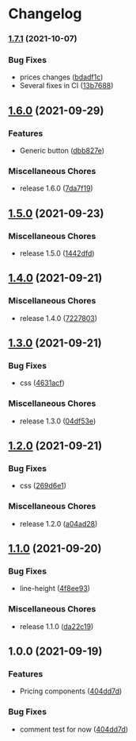 # Changelog

### [1.7.1](https://www.github.com/Toaztr/angular-libraries/compare/v1.7.0...v1.7.1) (2021-10-07)


### Bug Fixes

* prices changes ([bdadf1c](https://www.github.com/Toaztr/angular-libraries/commit/bdadf1c039dbf81366bde88ad6f59482e4163c12))
* Several fixes in CI ([13b7688](https://www.github.com/Toaztr/angular-libraries/commit/13b7688e4e3211fc1541edd531bf74494fe9c5e9))

## [1.6.0](https://www.github.com/Toaztr/angular-libraries/compare/v1.5.0...v1.6.0) (2021-09-29)


### Features

* Generic button ([dbb827e](https://www.github.com/Toaztr/angular-libraries/commit/dbb827eea67b04e5fe1b4aae9cf1feb98ae3e0d1))


### Miscellaneous Chores

* release 1.6.0 ([7da7f19](https://www.github.com/Toaztr/angular-libraries/commit/7da7f199cef2f6793e3753a5b89da346d6c0d216))

## [1.5.0](https://www.github.com/Toaztr/angular-libraries/compare/v1.4.0...v1.5.0) (2021-09-23)


### Miscellaneous Chores

* release 1.5.0 ([1442dfd](https://www.github.com/Toaztr/angular-libraries/commit/1442dfd2e64e3477cb4b1f7e341812ac1470dee8))

## [1.4.0](https://www.github.com/Toaztr/angular-libraries/compare/v1.3.0...v1.4.0) (2021-09-21)


### Miscellaneous Chores

* release 1.4.0 ([7227803](https://www.github.com/Toaztr/angular-libraries/commit/7227803cf98f55b6b59b6038228a7177ce073bf1))

## [1.3.0](https://www.github.com/Toaztr/angular-libraries/compare/v1.2.0...v1.3.0) (2021-09-21)


### Bug Fixes

* css ([4631acf](https://www.github.com/Toaztr/angular-libraries/commit/4631acfd5401fd855c601d53ea8431d0413f8c22))


### Miscellaneous Chores

* release 1.3.0 ([04df53e](https://www.github.com/Toaztr/angular-libraries/commit/04df53e393c82b1c7d1702d7c93dad6293542a51))

## [1.2.0](https://www.github.com/Toaztr/angular-libraries/compare/v1.1.0...v1.2.0) (2021-09-21)


### Bug Fixes

* css ([269d6e1](https://www.github.com/Toaztr/angular-libraries/commit/269d6e103f282c5bb47a1e5667a3734df3a5d1e8))


### Miscellaneous Chores

* release 1.2.0 ([a04ad28](https://www.github.com/Toaztr/angular-libraries/commit/a04ad2854a0795b6a38133336aaeb0d5499f1632))

## [1.1.0](https://www.github.com/Toaztr/angular-libraries/compare/v1.0.0...v1.1.0) (2021-09-20)


### Bug Fixes

* line-height ([4f8ee93](https://www.github.com/Toaztr/angular-libraries/commit/4f8ee938c7bc3fbe58e231126b9dc87c92258ae5))


### Miscellaneous Chores

* release 1.1.0 ([da22c19](https://www.github.com/Toaztr/angular-libraries/commit/da22c19e54d5e2f3d06e9d5b289805af6207f4ba))

## 1.0.0 (2021-09-19)


### Features

* Pricing components ([404dd7d](https://www.github.com/Toaztr/angular-libraries/commit/404dd7dacf943aaa22aff7f84035a82e04f410d3))


### Bug Fixes

* comment test for now ([404dd7d](https://www.github.com/Toaztr/angular-libraries/commit/404dd7dacf943aaa22aff7f84035a82e04f410d3))
